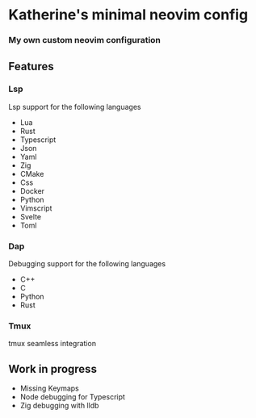 # Katherine's minimal neovim config

### My own custom neovim configuration

## Features

### Lsp

Lsp support for the following languages

- Lua
- Rust
- Typescript
- Json
- Yaml
- Zig
- CMake
- Css
- Docker
- Python
- Vimscript
- Svelte
- Toml

### Dap

Debugging support for the following languages

- C++
- C
- Python
- Rust

### Tmux

tmux seamless integration

## Work in progress

- Missing Keymaps
- Node debugging for Typescript
- Zig debugging with lldb
